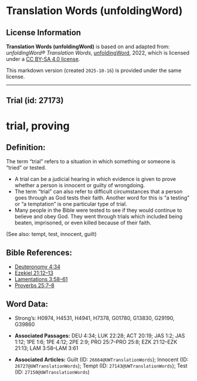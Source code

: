 # Translation Words (unfoldingWord)

## License Information

**Translation Words (unfoldingWord)** is based on and adapted from: _unfoldingWord® Translation Words_, [unfoldingWord](https://unfoldingword.org/utw), 2022, which is licensed under a [CC BY-SA 4.0 license](https://creativecommons.org/licenses/by-sa/4.0/legalcode.en).

This markdown version (created `2025-10-16`) is provided under the same license.



--------------------------------

## Trial (id: 27173)

trial, proving
==============

Definition:
-----------

The term “trial” refers to a situation in which something or someone is “tried” or tested.

* A trial can be a judicial hearing in which evidence is given to prove whether a person is innocent or guilty of wrongdoing.
* The term “trial” can also refer to difficult circumstances that a person goes through as God tests their faith. Another word for this is “a testing” or “a temptation” is one particular type of trial.
* Many people in the Bible were tested to see if they would continue to believe and obey God. They went through trials which included being beaten, imprisoned, or even killed because of their faith.

(See also: tempt, test, innocent, guilt)

Bible References:
-----------------

* [Deuteronomy 4:34](https://ref.ly/Deut4:34)
* [Ezekiel 21:12–13](https://ref.ly/Ezek21:12-Ezek21:13)
* [Lamentations 3:58–61](https://ref.ly/Lam3:58-Lam3:61)
* [Proverbs 25:7–8](https://ref.ly/Prov25:7-Prov25:8)

Word Data:
----------

* Strong’s: H0974, H4531, H4941, H7378, G01780, G13830, G29190, G39860

* **Associated Passages:** DEU 4:34; LUK 22:28; ACT 20:19; JAS 1:2; JAS 1:12; 1PE 1:6; 1PE 4:12; 2PE 2:9; PRO 25:7–PRO 25:8; EZK 21:12–EZK 21:13; LAM 3:58–LAM 3:61
* **Associated Articles:** Guilt (ID: `26664@UWTranslationWords`); Innocent (ID: `26727@UWTranslationWords`); Tempt (ID: `27143@UWTranslationWords`); Test (ID: `27150@UWTranslationWords`)

